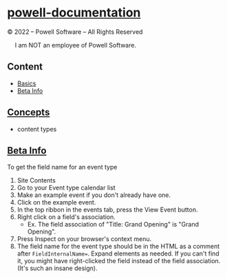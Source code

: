 # [powell-documentation](https://powell-software.com/products/powell-manager/)

© 2022 – Powell Software – All Rights Reserved

&emsp; I am NOT an employee of Powell Software.

## Content
- [Basics](#basics)
- [Beta Info](#beta-info)
## [Concepts](#content)

- content types 
## [Beta Info](#content)

To get the field name for an event type

1. Site Contents
2. Go to your Event type calendar list
3. Make an example event if you don't already have one.
4. Click on the example event.
5. In the top ribbon in the events tab, press the View Event button.
6. Right click on a field's association.
    - Ex. The field association of "Title: Grand Opening" is "Grand Opening".
7. Press Inspect on your browser's context menu.
8. The field name for the event type should be in the HTML as a comment after `FieldInternalName=`. Expand elements as needed. If you can't find it, you might have right-clicked the field instead of the field association. (It's such an insane design).


